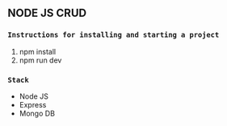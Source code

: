 ## NODE JS CRUD

### `Instructions for installing and starting a project`

1. npm install
2. npm run dev

### `Stack`

* Node JS
* Express
* Mongo DB
